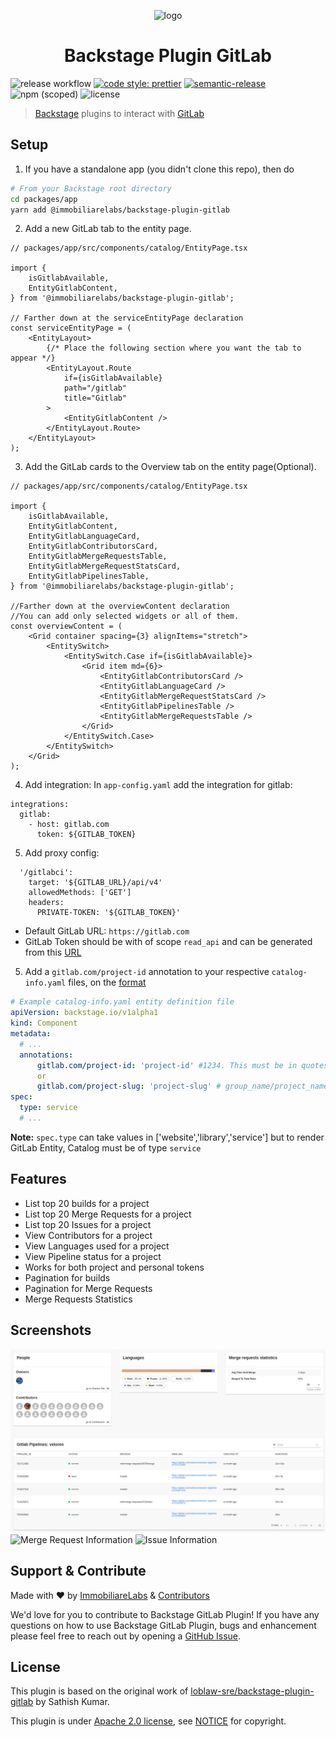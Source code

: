 <p align="center">
  <img src="https://avatars.githubusercontent.com/u/10090828?s=200&v=4" width="200px" alt="logo"/>
</p>
<h1 align="center">Backstage Plugin GitLab</h1>

![release workflow](https://img.shields.io/github/workflow/status/immobiliare/backstage-plugin-gitlab/Release)
[![code style: prettier](https://img.shields.io/badge/code_style-prettier-ff69b4.svg?style=flat-square)](https://github.com/prettier/prettier?style=flat-square)
[![semantic-release](https://img.shields.io/badge/%20%20%F0%9F%93%A6%F0%9F%9A%80-semantic--release-e10079.svg?style=flat-square)](https://github.com/semantic-release/semantic-release)
![npm (scoped)](https://img.shields.io/npm/v/@immobiliarelabs/backstage-plugin-gitlab?style=flat-square)
![license](https://img.shields.io/github/license/immobiliare/backstage-plugin-gitlab)

> [Backstage](https://backstage.io/) plugins to interact with [GitLab](https://gitlab.com/)

## Setup

1. If you have a standalone app (you didn't clone this repo), then do

```bash
# From your Backstage root directory
cd packages/app
yarn add @immobiliarelabs/backstage-plugin-gitlab
```

2. Add a new GitLab tab to the entity page.

```tsx
// packages/app/src/components/catalog/EntityPage.tsx

import {
    isGitlabAvailable,
    EntityGitlabContent,
} from '@immobiliarelabs/backstage-plugin-gitlab';

// Farther down at the serviceEntityPage declaration
const serviceEntityPage = (
    <EntityLayout>
        {/* Place the following section where you want the tab to appear */}
        <EntityLayout.Route
            if={isGitlabAvailable}
            path="/gitlab"
            title="Gitlab"
        >
            <EntityGitlabContent />
        </EntityLayout.Route>
    </EntityLayout>
);
```

3. Add the GitLab cards to the Overview tab on the entity page(Optional).

```tsx
// packages/app/src/components/catalog/EntityPage.tsx

import {
    isGitlabAvailable,
    EntityGitlabContent,
    EntityGitlabLanguageCard,
    EntityGitlabContributorsCard,
    EntityGitlabMergeRequestsTable,
    EntityGitlabMergeRequestStatsCard,
    EntityGitlabPipelinesTable,
} from '@immobiliarelabs/backstage-plugin-gitlab';

//Farther down at the overviewContent declaration
//You can add only selected widgets or all of them.
const overviewContent = (
    <Grid container spacing={3} alignItems="stretch">
        <EntitySwitch>
            <EntitySwitch.Case if={isGitlabAvailable}>
                <Grid item md={6}>
                    <EntityGitlabContributorsCard />
                    <EntityGitlabLanguageCard />
                    <EntityGitlabMergeRequestStatsCard />
                    <EntityGitlabPipelinesTable />
                    <EntityGitlabMergeRequestsTable />
                </Grid>
            </EntitySwitch.Case>
        </EntitySwitch>
    </Grid>
);
```

4. Add integration:
   In `app-config.yaml` add the integration for gitlab:

```
integrations:
  gitlab:
    - host: gitlab.com
      token: ${GITLAB_TOKEN}
```

5. Add proxy config:

```
  '/gitlabci':
    target: '${GITLAB_URL}/api/v4'
    allowedMethods: ['GET']
    headers:
      PRIVATE-TOKEN: '${GITLAB_TOKEN}'
```

-   Default GitLab URL: `https://gitlab.com`
-   GitLab Token should be with of scope `read_api` and can be generated from this [URL](https://gitlab.com/-/profile/personal_access_tokens)

5. Add a `gitlab.com/project-id` annotation to your respective `catalog-info.yaml` files, on the [format](https://backstage.io/docs/architecture-decisions/adrs-adr002#format)

```yaml
# Example catalog-info.yaml entity definition file
apiVersion: backstage.io/v1alpha1
kind: Component
metadata:
  # ...
  annotations:
      gitlab.com/project-id: 'project-id' #1234. This must be in quotes and can be found under Settings --> General
      or
      gitlab.com/project-slug: 'project-slug' # group_name/project_name
spec:
  type: service
  # ...
```

**Note:** `spec.type` can take values in ['website','library','service'] but to render GitLab Entity, Catalog must be of type `service`

## Features

-   List top 20 builds for a project
-   List top 20 Merge Requests for a project
-   List top 20 Issues for a project
-   View Contributors for a project
-   View Languages used for a project
-   View Pipeline status for a project
-   Works for both project and personal tokens
-   Pagination for builds
-   Pagination for Merge Requests
-   Merge Requests Statistics

## Screenshots

<img src="https://raw.githubusercontent.com/immobiliare/backstage-plugin-gitlab/main/src/assets/Backstage_Gitlab_Pipeline_Information.png"  alt="Contributors Languages Pipeline Status"/>
<img src="https://raw.githubusercontent.com/immobiliare/backstage-plugin-gitlab/main/src/assets/Backstage_Gitlab_Merge_Request_information.png"  alt="Merge Request Information"/>
<img src="https://raw.githubusercontent.com/immobiliare/backstage-plugin-gitlab/main/src/assets/Backstage_Gitlab_Issue_Information.png"  alt="Issue Information"/>

## Support & Contribute

Made with ❤️ by [ImmobiliareLabs](https://github.com/immobiliare) & [Contributors](./CONTRIBUTING.md#contributors)

We'd love for you to contribute to Backstage GitLab Plugin!
If you have any questions on how to use Backstage GitLab Plugin, bugs and enhancement please feel free to reach out by opening a [GitHub Issue](https://github.com/immobiliare/backstage-plugin-gitlab/issues).

## License

This plugin is based on the original work of [loblaw-sre/backstage-plugin-gitlab](https://github.com/loblaw-sre/backstage-plugin-gitlab) by Sathish Kumar.

This plugin is under [Apache 2.0 license](LICENSE), see [NOTICE](NOTICE) for copyright.
